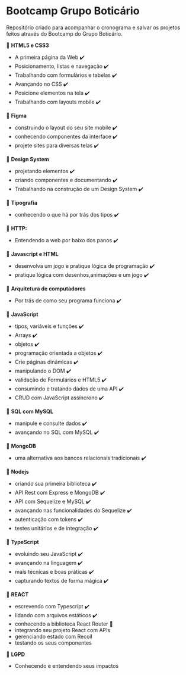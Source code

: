 # Bootcamp Grupo Boticário

Repositório criado para acompanhar o cronograma e salvar os projetos feitos através do Bootcamp do Grupo Boticário.

:star2: **HTML5 e CSS3**

- A primeira página da Web :heavy_check_mark:
- Posicionamento, listas e navegação :heavy_check_mark:
- Trabalhando com formulários e tabelas :heavy_check_mark:
- Avançando no CSS :heavy_check_mark:
- Posicione elementos na tela :heavy_check_mark:
- Trabalhando com layouts mobile :heavy_check_mark:

:star2: **Figma**

- construindo o layout do seu site mobile :heavy_check_mark:
- conhecendo componentes da interface :heavy_check_mark:
- projete sites para diversas telas :heavy_check_mark:

:star2: **Design System**

- projetando elementos :heavy_check_mark:
- criando componentes e documentando :heavy_check_mark:
- Trabalhando na construção de um Design System :heavy_check_mark:

:star2: **Tipografia**

- conhecendo o que há por trás dos tipos :heavy_check_mark:

:star2: **HTTP:**

- Entendendo a web por baixo dos panos :heavy_check_mark:

:star2: **Javascript e HTML**

- desenvolva um jogo e pratique lógica de programação :heavy_check_mark:
- pratique lógica com desenhos,animações e um jogo :heavy_check_mark:

:star2: **Arquitetura de computadores**

- Por trás de como seu programa funciona :heavy_check_mark:

:star2: **JavaScript** 

- tipos, variáveis e funções :heavy_check_mark:
- Arrays :heavy_check_mark:
- objetos :heavy_check_mark:
- programação orientada a objetos :heavy_check_mark:
- Crie páginas dinâmicas :heavy_check_mark:
- manipulando o DOM :heavy_check_mark:
- validação de Formulários e HTML5 :heavy_check_mark:
- consumindo e tratando dados de uma API :heavy_check_mark:
- CRUD com JavaScript assíncrono :heavy_check_mark:

:star2: **SQL com MySQL**

- manipule e consulte dados :heavy_check_mark:
- avançando no SQL com MySQL :heavy_check_mark:

:star2: **MongoDB**

- uma alternativa aos bancos relacionais tradicionais :heavy_check_mark:

:star2: **Nodejs**

- criando sua primeira biblioteca :heavy_check_mark:
- API Rest com Express e MongoDB :heavy_check_mark:
- API com Sequelize e MySQL :heavy_check_mark:
- avançando nas funcionalidades do Sequelize :heavy_check_mark:
- autenticação com tokens :heavy_check_mark:
- testes unitários e de integração :heavy_check_mark:

:star2: **TypeScript**

- evoluindo seu JavaScript :heavy_check_mark:
- avançando na linguagem :heavy_check_mark:
- mais técnicas e boas práticas :heavy_check_mark:
- capturando textos de forma mágica :heavy_check_mark:

:star2: **REACT**

- escrevendo com Typescript :heavy_check_mark:
- lidando com arquivos estáticos :heavy_check_mark:
- conhecendo a biblioteca React Router :runner:
- integrando seu projeto React com APIs
- gerenciando estado com Recoil
- testando os seus componentes

:star2: **LGPD**

- Conhecendo e entendendo seus impactos
